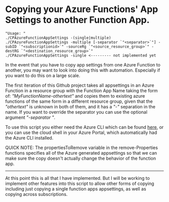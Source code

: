 # Copying your Azure Functions' App Settings to another Function App.

```
"Usage: "
./CPAzureFunctionAppSettings -(single|multiple)
./CPAzureFunctionAppSettings -multiple [-separator `"<separator>`"] -subID `"<subscriptionid>`" -sourceRg `"<source_resource_group>`" -destRG `"<destination_resource_group>`"
./CPAzureFunctionAppSettings -single <--------- not implemented yet
```

In the event that you have to copy app settings from one Azure Function to another, you may want to look into doing this with automation. Especially if you want to do this on a large scale.

The first iteration of this Github project takes all appsettings in an Azure Function in a resource group with the Function App Name taking the form of: *"MyFunctionName-othertext"* and copies them to existing azure functions of the same form in a different resource group, given that the *"othertext"* is unknown in both of them, and it has a *"-"* separation in the name. If you want to override the separator you can use the optional argument *"-separator <separator>"*.


To use this script you either need the Azure CLI which can be found [here](https://github.com/Azure/azure-cli/releases), or you can use the cloud shell in your Azure Portal, which automatically had the Azure CLI installed.

QUICK NOTE:
The propertiesToRemove variable in the remove-Properties functions specifies all of the Azure generated appsettings so that we can make sure the copy doesn't actually change the behavior of the function app.

--------------

At this point this is all that I have implemented. But I will be working to implement other features into this script to allow other forms of copying including just copying a single function apps appsettings, as well as copying across subscriptions.
